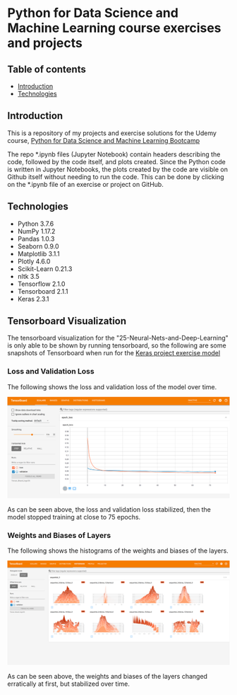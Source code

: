 # Python for Data Science and Machine Learning course exercises and projects

## Table of contents
* [Introduction](#introduction)
* [Technologies](#setup)

## Introduction
This is a repository of my projects and exercise solutions for the Udemy course, [Python for Data Science and Machine Learning Bootcamp](https://www.udemy.com/course/python-for-data-science-and-machine-learning-bootcamp/)

The repo *.ipynb files (Jupyter Notebook) contain headers describing the code, followed by the code itself, and plots created. Since the Python code is written in Jupyter Notebooks, the plots created by the code are visible on Github itself without needing to run the code. This can be done by clicking on the *.ipynb file of an exercise or project on GitHub.

## Technologies
- Python 3.7.6
- NumPy 1.17.2
- Pandas 1.0.3
- Seaborn 0.9.0
- Matplotlib 3.1.1
- Plotly 4.6.0
- Scikit-Learn 0.21.3
- nltk 3.5
- Tensorflow 2.1.0
- Tensorboard 2.1.1
- Keras 2.3.1

## Tensorboard Visualization
The tensorboard visualization for the "25-Neural-Nets-and-Deep-Learning" is only able to be shown by running tensorboard, so the following are some snapshots of Tensorboard when run for the [Keras project exercise model](./25-Neural-Nets-and-Deep-Learning/03-Keras-Project-Exercise.ipynb)

### Loss and Validation Loss
The following shows the loss and validation loss of the model over time.
<p align="center"><img src="./25-Neural-Nets-and-Deep-Learning/Tensor_Board_Snapshots/Scalars.PNG"></p>
As can be seen above, the loss and validation loss stabilized, then the model stopped training at close to 75 epochs.

### Weights and Biases of Layers
The following shows the histograms of the weights and biases of the layers.
<p align="center"><img src="./25-Neural-Nets-and-Deep-Learning/Tensor_Board_Snapshots/Histograms.PNG""></p>
As can be seen above, the weights and biases of the layers changed erratically at first, but stabilized over time.
